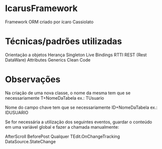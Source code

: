 # IcarusFramework
Framework ORM criado por ícaro Cassiolato

# Técnicas/padrões utilizadas

Orientação a objetos
Herança
Singleton
Live Bindings
RTTI
REST (Rest DataWare)
Attributes
Generics
Clean Code

# Observações
Na criação de uma nova classe, o nome da mesma tem que se necessariamente T+NomeDaTabela
ex.: TUsuario

Nome do campo chave tem que se necessariamente ID+NomeDaTabela
ex.: IDUSUARIO

Se for necessária a utilização dos seguintes eventos, guardar o conteúdo em uma variável global e fazer a chamada manualmente:

AfterScroll
BeforePost
Qualquer TEdit.OnChangeTracking
DataSource.StateChange
